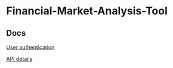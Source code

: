 # Financial-Market-Analysis-Tool


## Docs
[User authentication](https://docs.google.com/document/d/16kC3Rr5X64QmFoPHTAoaVAOUVmbAvX-uhWPNbjiVOpI/edit?usp=sharing)

[API details](https://docs.google.com/document/d/1s7nfVO4Mz16NXC_R91yipsEnooUfruzLGOG4eWFRSy8/edit)
